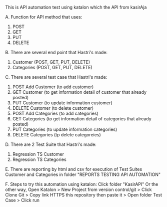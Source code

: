 This is API automation test using katalon which the API from kasirAja

A. Function for API method that uses:
1. POST
2. GET
3. PUT
4. DELETE
   
B. There are several end point that Hastri's made:
1. Customer (POST, GET, PUT, DELETE)
2. Categories (POST, GET, PUT, DELETE)

C. There are several test case that Hastri's made:
1. POST Add Customer (to add customer)
2. GET Customer (to get information detail of customer that already posted)
3. PUT Customer (to update information customer)
4. DELETE Customer (to delete customer)
5. POST Add Categories (to add categories)
6. GET Categories (to get information detail of categories that already posted)
7. PUT Categories (to update information categories)
8. DELETE Categories (tp delete categoreies)

D. There are 2 Test Suite that Hastri's made:
1. Regression TS Customer
2. Regression TS Categories

E. There are reporting by html and csv for execution of Test Suites Customer and Categories in folder "REPORTS TESTING API AUTOMATION"

F. Steps to try this automation using katalon: Click folder "KasirAPI" Or the other way, Open Katalon > New Project from version control/git > Click Clone Git > Copy link HTTPS this repository then paste it > Open folder Test Case > Click run
